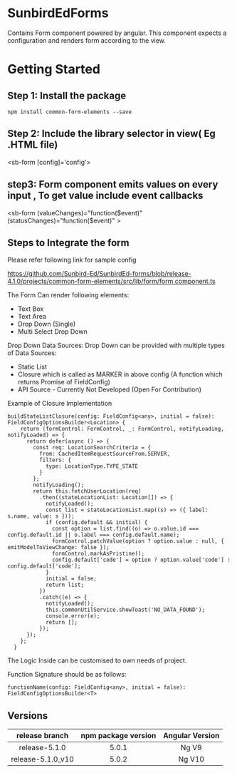 # SunbirdEdForms

Contains  Form component powered by angular. This component expects a configuration and renders form according to the view.

# Getting Started

## Step 1: Install the package

    npm install common-form-elements --save

## Step 2: Include the library selector in view( Eg .HTML file)
   
   <sb-form [config]='config'></sb-form>

## step3: Form component emits values on every input , To get value include event callbacks
 
  <sb-form (valueChanges)="function($event)" (statusChanges)="function($event)" ></sb-form>
  
## Steps to Integrate the form

Please refer following link for sample config

https://github.com/Sunbird-Ed/SunbirdEd-forms/blob/release-4.1.0/projects/common-form-elements/src/lib/form/form.component.ts
   
The Form Can render following elements:


* Text Box
* Text Area
* Drop Down (Single)
* Multi Select Drop Down

Drop Down Data Sources:
Drop Down can be provided with multiple types of Data Sources:
* Static List
* Closure which is called as MARKER in above config (A function which returns Promise of FieldConfig)
* API Source - Currently Not Developed (Open For Contribution)



Example of Closure Implementation

```
buildStateListClosure(config: FieldConfig<any>, initial = false): FieldConfigOptionsBuilder<Location> {
    return (formControl: FormControl, _: FormControl, notifyLoading, notifyLoaded) => {
      return defer(async () => {
        const req: LocationSearchCriteria = {
          from: CachedItemRequestSourceFrom.SERVER,
          filters: {
            type: LocationType.TYPE_STATE
          }
        };
        notifyLoading();
        return this.fetchUserLocation(req)
          .then((stateLocationList: Location[]) => {
            notifyLoaded();
            const list = stateLocationList.map((s) => ({ label: s.name, value: s }));
            if (config.default && initial) {
              const option = list.find((o) => o.value.id === config.default.id || o.label === config.default.name);
              formControl.patchValue(option ? option.value : null, { emitModelToViewChange: false });
              formControl.markAsPristine();
              config.default['code'] = option ? option.value['code'] : config.default['code'];
            }
            initial = false;
            return list;
          })
          .catch((e) => {
            notifyLoaded();
            this.commonUtilService.showToast('NO_DATA_FOUND');
            console.error(e);
            return [];
          });
      });
    };
  }
```
 The Logic Inside can be customised to own needs of project.
 
Function Signature should be as follows:

```
functionName(config: FieldConfig<any>, initial = false): FieldConfigOptionsBuilder<T>
```

## Versions
|   release branch  | npm package version | Angular Version |
|:-----------------:|:-------------------:|:---------------:|
| release-5.1.0     |        5.0.1        |      Ng V9      |
| release-5.1.0_v10 |        5.0.2        |      Ng V10     |